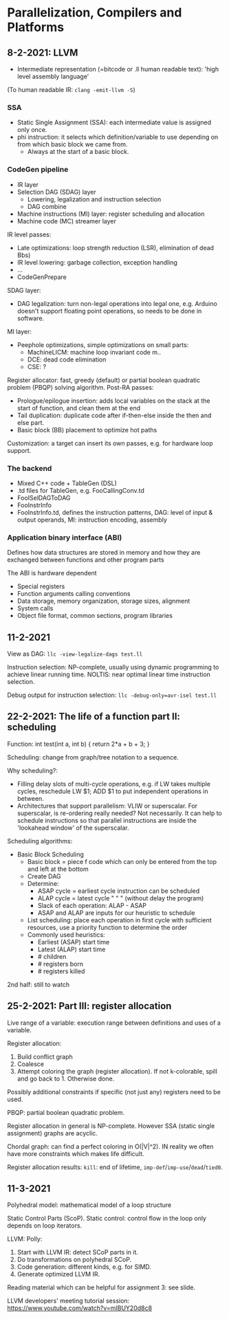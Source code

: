 # Parallelization, Compilers and Platforms

## 8-2-2021: LLVM

* Intermediate representation (=bitcode or .ll human readable text): 'high level assembly language'


(To human readable IR: `clang -emit-llvm -S`)

### SSA

* Static Single Assignment (SSA): each intermediate value is assigned only once. 
* phi instruction: it selects which definition/variable to use depending on from which basic block we came from.
  * Always at the start of a basic block.

### CodeGen pipeline

* IR layer
* Selection DAG (SDAG) layer
  * Lowering, legalization and instruction selection
  * DAG combine
* Machine instructions (MI) layer: register scheduling and allocation
* Machine code (MC) streamer layer

IR level passes:

* Late optimizations: loop strength reduction (LSR), elimination of dead Bbs)
* IR level lowering: garbage collection, exception handling
* ...
* CodeGenPrepare

SDAG layer:

* DAG legalization: turn non-legal operations into legal one, e.g. Arduino doesn't support floating point operations, so needs to be done in software.

MI layer:

* Peephole optimizations, simple optimizations on small parts:
  * MachineLICM: machine loop invariant code m..
  * DCE: dead code elimination
  * CSE: ?

Register allocator: fast, greedy (default) or partial boolean quadratic problem (PBQP) solving algorithm. Post-RA passes:

* Prologue/epilogue insertion: adds local variables on the stack at the start of function, and clean them at the end
* Tail duplication: duplicate code after if-then-else inside the then and else part.
* Basic block (BB) placement to optimize hot paths

Customization: a target can insert its own passes, e.g. for hardware loop support.

### The backend

* Mixed C++ code + TableGen (DSL)
* .td files for TableGen, e.g. FooCallingConv.td
* FooISelDAGToDAG
* FooInstrInfo
* FooInstrInfo.td, defines the instruction patterns, DAG: level of input & output operands, MI: instruction encoding, assembly

### Application binary interface (ABI)

Defines how data structures are stored in memory and how they are exchanged between functions and other program parts

The ABI is hardware dependent

* Special registers
* Function arguments calling conventions
* Data storage, memory organization, storage sizes, alignment
* System calls
* Object file format, common sections, program libraries


## 11-2-2021

View as DAG: `llc -view-legalize-dags test.ll`

Instruction selection: NP-complete, usually using dynamic programming to achieve linear running time. NOLTIS: near optimal linear time instruction selection.

Debug output for instruction selection: `llc -debug-only=avr-isel test.ll`

## 22-2-2021: The life of a function part II: scheduling

Function: int test(int a, int b) { return 2*a + b + 3; }

Scheduling: change from graph/tree notation to a sequence.

Why scheduling?:

* Filling delay slots of multi-cycle operations, e.g. if LW takes multiple cycles, reschedule LW $1; ADD $1 to put independent operations in between.
* Architectures that support parallelism: VLIW or superscalar. For superscalar, is re-ordering really needed? Not necessarily. It can help to schedule instructions so that parallel instructions are inside the 'lookahead window' of the superscalar.

Scheduling algorithms:

* Basic Block Scheduling
  * Basic block = piece f code which can only be entered from the top and left at the bottom
  * Create DAG
  * Determine:
    * ASAP cycle = earliest cycle instruction can be scheduled
    * ALAP cycle = latest cycle " " " (without delay the program)
    * Slack of each operation: ALAP - ASAP
    * ASAP and ALAP are inputs for our heuristic to schedule
  * List scheduling: place each operation in first cycle with sufficient resources, use a priority function to determine the order
  * Commonly used heuristics:
    * Earliest (ASAP) start time
    * Latest (ALAP) start time
    * \# children
    * \# registers born
    * \# registers killed



2nd half: still to watch

## 25-2-2021: Part III: register allocation

Live range of a variable: execution range between definitions and uses of a variable.

Register allocation:

1. Build conflict graph
2. Coalesce
3. Attempt coloring the graph (register allocation). If not k-colorable, spill and go back to 1. Otherwise done.

Possibly additional constraints if specific (not just any) registers need to be used.

PBQP: partial boolean quadratic problem.

Register allocation in general is NP-complete. However SSA (static single assignment) graphs are acyclic.

Chordal graph: can find a perfect coloring in O(|V|^2). IN reality we often have more constraints which makes life difficult.

Register allocation results: `kill`: end of lifetime, `imp-def`/`imp-use`/`dead`/`tied0`.


## 11-3-2021

Polyhedral model: mathematical model of a loop structure

Static Control Parts (ScoP). Static control: control flow in the loop only depends on loop iterators.

LLVM: Polly:

1. Start with LLVM IR: detect SCoP parts in it.
2. Do transformations on polyhedral SCoP.
3. Code generation: different kinds, e.g. for SIMD.
4. Generate optimized LLVM IR.

Reading material which can be helpful for assignment 3: see slide.

LLVM developers' meeting tutorial session: https://www.youtube.com/watch?v=mIBUY20d8c8


